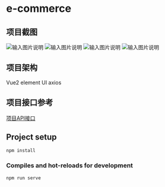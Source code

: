 # e-commerce
## 项目截图
![输入图片说明](https://sls-study-cloud-1301165591.cos.ap-guangzhou.myqcloud.com/gitee/e-commerce/clipboard_20220411_090941.png)
![输入图片说明](https://sls-study-cloud-1301165591.cos.ap-guangzhou.myqcloud.com/gitee/e-commerce/iShot2022-04-11_21.10.57.png)
![输入图片说明](https://sls-study-cloud-1301165591.cos.ap-guangzhou.myqcloud.com/gitee/e-commerce/iShot2022-04-11_21.11.17.png)
![输入图片说明](https://sls-study-cloud-1301165591.cos.ap-guangzhou.myqcloud.com/gitee/e-commerce/iShot2022-04-11_21.11.59.png)

## 项目架构
Vue2 element UI axios

## 项目接口参考
[项目API接口](https://gitee.com/xyhcodefilter/shop-server)

## Project setup
```
npm install
```

### Compiles and hot-reloads for development
```
npm run serve
```
